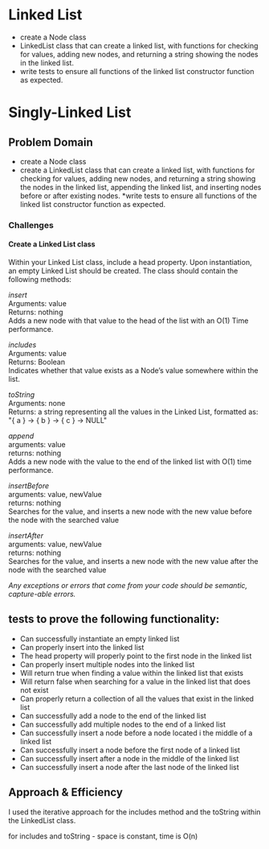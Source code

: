 # Linked List



* create a Node class  
* LinkedList class that can create a linked list, with functions for checking for values, adding new nodes, and returning a string showing the nodes in the linked list.
* write tests to ensure all functions of the linked list constructor function as expected.


# Singly-Linked List

## Problem Domain

* create a Node class
* create a LinkedList class that can create a linked list, with functions for checking for values, adding new nodes, and returning a string showing the nodes in the linked list, appending the linked list, and inserting nodes before or after existing nodes.
*write tests to ensure all functions of the linked list constructor function as expected.

### Challenges

#### Create a Linked List class

Within your Linked List class, include a head property.
Upon instantiation, an empty Linked List should be created.
The class should contain the following methods:

*insert*  
Arguments: value  
Returns: nothing  
Adds a new node with that value to the head of the list with an O(1) Time performance.

*includes*  
Arguments: value  
Returns: Boolean  
Indicates whether that value exists as a Node’s value somewhere within the list.

*toString*  
Arguments: none  
Returns: a string representing all the values in the Linked List, formatted as:
"{ a } -> { b } -> { c } -> NULL"

*append*  
arguments: value  
returns: nothing  
Adds a new node with the value to the end of the linked list with O(1) time performance.

*insertBefore*  
arguments: value, newValue  
returns: nothing  
Searches for the value, and inserts a new node with the new value before the node with the searched value

*insertAfter*  
arguments: value, newValue  
returns: nothing  
Searches for the value, and inserts a new node with the new value after the node with the searched value

*Any exceptions or errors that come from your code should be semantic, capture-able errors.*

## tests to prove the following functionality:

* Can successfully instantiate an empty linked list
* Can properly insert into the linked list
* The head property will properly point to the first node in the linked list
* Can properly insert multiple nodes into the linked list
* Will return true when finding a value within the linked list that exists
* Will return false when searching for a value in the linked list that does not exist
* Can properly return a collection of all the values that exist in the linked list
* Can successfully add a node to the end of the linked list
* Can successfully add multiple nodes to the end of a linked list
* Can successfully insert a node before a node located i the middle of a linked list
* Can successfully insert a node before the first node of a linked list
* Can successfully insert after a node in the middle of the linked list
* Can successfully insert a node after the last node of the linked list

## Approach & Efficiency

I used the iterative approach for the includes method and the toString within the LinkedList class.

for includes and toString - space is constant, time is O(n)
